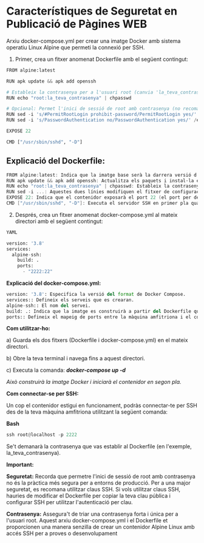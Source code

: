 # Característiques de Seguretat en Publicació de Pàgines WEB

Arxiu docker-compose.yml per crear una imatge Docker amb sistema operatiu Linux Alpine que permeti la connexió per SSH.

1) Primer, crea un fitxer anomenat Dockerfile amb el següent contingut:

```python
FROM alpine:latest

RUN apk update && apk add openssh

# Estableix la contrasenya per a l'usuari root (canvia 'la_teva_contrasenya' per una contrasenya segura)
RUN echo "root:la_teva_contrasenya" | chpasswd

# Opcional: Permet l'inici de sessió de root amb contrasenya (no recomanat per a producció)
RUN sed -i 's/#PermitRootLogin prohibit-password/PermitRootLogin yes/' /etc/ssh/sshd_config
RUN sed -i 's/PasswordAuthentication no/PasswordAuthentication yes/' /etc/ssh/sshd_config

EXPOSE 22

CMD ["/usr/sbin/sshd", "-D"]
```

## Explicació del Dockerfile:

```c++
FROM alpine:latest: Indica que la imatge base serà la darrera versió d'Alpine Linux.
RUN apk update && apk add openssh: Actualitza els paquets i instal·la el servidor SSH (openssh).
RUN echo "root:la_teva_contrasenya" | chpasswd: Estableix la contrasenya per a l'usuari root. Important: Substitueix la_teva_contrasenya per una contrasenya segura.
RUN sed -i ...: Aquestes dues línies modifiquen el fitxer de configuració SSH (/etc/ssh/sshd_config) per permetre l'inici de sessió de l'usuari root mitjançant contrasenya. Això no es recomana per a entorns de producció per motius de seguretat. És preferible utilitzar claus SSH.   
EXPOSE 22: Indica que el contenidor exposarà el port 22 (el port per defecte d'SSH).
CMD ["/usr/sbin/sshd", "-D"]: Executa el servidor SSH en primer pla quan s'inicia el contenidor.

````

2) Després, crea un fitxer anomenat docker-compose.yml al mateix directori amb el següent contingut:

```python
YAML

version: '3.8'
services:
  alpine-ssh:
    build: .
    ports:
      - "2222:22"
````

**Explicació del docker-compose.yml:**

```python
version: '3.8': Especifica la versió del format de Docker Compose.
services:: Defineix els serveis que es crearan.
alpine-ssh:: El nom del servei.
build: .: Indica que la imatge es construirà a partir del Dockerfile que es troba en el mateix directori.
ports:: Defineix el mapeig de ports entre la màquina amfitriona i el contenidor. "2222:22" significa que el port 2222 de la teva màquina amfitriona es redirigirà al port 22 del contenidor.
````

**Com utilitzar-ho:**

a) Guarda els dos fitxers (Dockerfile i docker-compose.yml) en el mateix directori.

b) Obre la teva terminal i navega fins a aquest directori.

c) Executa la comanda: ***docker-compose up -d***

*Això construirà la imatge Docker i iniciarà el contenidor en segon pla.*

**Com connectar-se per SSH:**

Un cop el contenidor estigui en funcionament, podràs connectar-te per SSH des de la teva màquina amfitriona utilitzant la següent comanda:

**Bash**

```python
ssh root@localhost -p 2222
````

Se't demanarà la contrasenya que vas establir al Dockerfile (en l'exemple, la_teva_contrasenya).

**Important:**

**Seguretat:** Recorda que permetre l'inici de sessió de root amb contrasenya no és la pràctica més segura per a entorns de producció. Per a una major seguretat, es recomana utilitzar claus SSH. Si vols utilitzar claus SSH, hauries de modificar el Dockerfile per copiar la teva clau pública i configurar SSH per utilitzar l'autenticació per clau.

**Contrasenya:** Assegura't de triar una contrasenya forta i única per a l'usuari root.
Aquest arxiu docker-compose.yml i el Dockerfile et proporcionen una manera senzilla de crear un contenidor Alpine Linux amb accés SSH per a proves o desenvolupament
